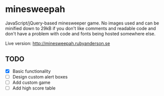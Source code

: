 # minesweepah
JavaScript/jQuery-based minesweeper game. No images used and can be minified down to 29kB if you don't like comments and readable code and don't have a problem with code and fonts being hosted somewhere else. 

Live version: http://minesweepah.rubyanderson.se

## TODO
- [x] Basic functionality
- [ ] Design custom alert boxes
- [ ] Add custom game
- [ ] Add high score table
